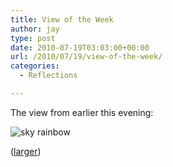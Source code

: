 ```yaml
---
title: View of the Week
author: jay
type: post
date: 2010-07-19T03:03:00+00:00
url: /2010/07/19/view-of-the-week/
categories:
  - Reflections

---
```

The view from earlier this evening:

![sky rainbow][1]

([larger][2])

 [1]: https://photos.smugmug.com/All/My-Photos/P1010350/939375977_bthUS-M.jpg
 [2]: http://photos.littleriverview.org/All/My-Photos/7870457_8qAAf#939375977_bthUS-X3-LB